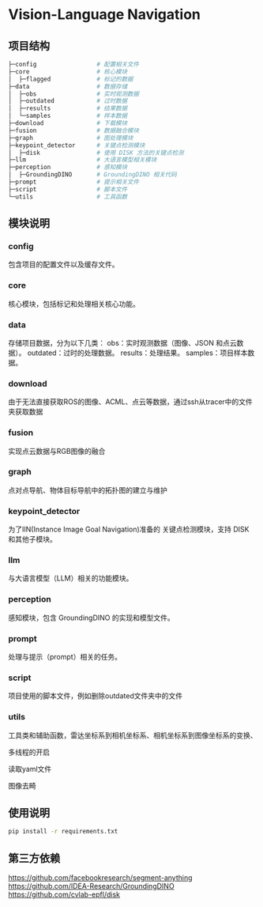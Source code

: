 # Vision-Language Navigation
## 项目结构

```bash
├─config                 # 配置相关文件
├─core                   # 核心模块
│  ├─flagged             # 标记的数据
├─data                   # 数据存储
│  ├─obs                 # 实时观测数据
│  ├─outdated            # 过时数据
│  ├─results             # 结果数据
│  └─samples             # 样本数据
├─download               # 下载模块
├─fusion                 # 数据融合模块
├─graph                  # 图处理模块
├─keypoint_detector      # 关键点检测模块
│  ├─disk                # 使用 DISK 方法的关键点检测
├─llm                    # 大语言模型相关模块
├─perception             # 感知模块
│  ├─GroundingDINO       # GroundingDINO 相关代码
├─prompt                 # 提示相关文件
├─script                 # 脚本文件
└─utils                  # 工具函数

```
## 模块说明
### config
包含项目的配置文件以及缓存文件。

### core
核心模块，包括标记和处理相关核心功能。

### data
存储项目数据，分为以下几类：
    obs：实时观测数据（图像、JSON 和点云数据）。
    outdated：过时的处理数据。
    results：处理结果。
    samples：项目样本数据。 

### download
由于无法直接获取ROS的图像、ACML、点云等数据，通过ssh从tracer中的文件夹获取数据

### fusion
实现点云数据与RGB图像的融合

### graph
点对点导航、物体目标导航中的拓扑图的建立与维护


### keypoint_detector
为了IIN(Instance Image Goal Navigation)准备的
关键点检测模块，支持 DISK 和其他子模块。

### llm
与大语言模型（LLM）相关的功能模块。

### perception
感知模块，包含 GroundingDINO 的实现和模型文件。

### prompt
处理与提示（prompt）相关的任务。

### script
项目使用的脚本文件，例如删除outdated文件夹中的文件

### utils
工具类和辅助函数，雷达坐标系到相机坐标系、相机坐标系到图像坐标系的变换、

多线程的开启

读取yaml文件

图像去畸

## 使用说明
```bash
pip install -r requirements.txt
```

## 第三方依赖
https://github.com/facebookresearch/segment-anything
https://github.com/IDEA-Research/GroundingDINO
https://github.com/cvlab-epfl/disk